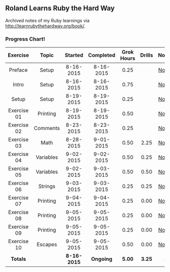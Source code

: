 ## Roland Learns Ruby the Hard Way
Archived notes of my Ruby learnings via http://learnrubythehardway.org/book/.

### Progress Chart!
| Exercise    | Topic     | Started       | Completed     | Grok Hours    | Drills       | Notes |
|:-----------:|:---------:|:-------------:|:-------------:|:-------------:|:------------:|:-----:|
| Preface     | Setup     | 8-16-2015     | 8-16-2015     | 0.25          |              | [Notes](https://github.com/RolandBurrows/learning-ruby-the-hard-way/tree/master/Exercise%200%20-%20Preface) |
| Intro       | Setup     | 8-16-2015     | 8-16-2015     | 0.75          |              | [Notes](https://github.com/RolandBurrows/learning-ruby-the-hard-way/tree/master/Exercise%200%20-%20The%20Introduction) |
| Setup       | Setup     | 8-19-2015     | 8-19-2015     | 0.25          |              | [Notes](https://github.com/RolandBurrows/learning-ruby-the-hard-way/tree/master/Exercise%200%20-%20The%20Setup) |
| Exercise 01 | Printing  | 8-19-2015     | 8-19-2015     | 0.50          |              | [Notes](https://github.com/RolandBurrows/learning-ruby-the-hard-way/tree/master/Exercise%201%20-%20A%20Good%20First%20Program) |
| Exercise 02 | Comments  | 8-23-2015     | 8-23-2015     | 0.25          |              | [Notes](https://github.com/RolandBurrows/learning-ruby-the-hard-way/tree/master/Exercise%2002%20-%20Comments%20and%20Pound%20Characters) |
| Exercise 03 | Math      | 8-28-2015     | 9-01-2015     | 0.50          | 2.25         | [Notes](https://github.com/RolandBurrows/learning-ruby-the-hard-way/tree/master/Exercise%2003%20-%20Numbers%20and%20Math) |
| Exercise 04 | Variables | 9-02-2015     | 9-02-2015     | 0.50          | 0.25         | [Notes](https://github.com/RolandBurrows/learning-ruby-the-hard-way/tree/master/Exercise%2004%20-%20Variables%20and%20Names) |
| Exercise 05 | Variables | 9-02-2015     | 9-03-2015     | 0.50          | 0.50         | [Notes](https://github.com/RolandBurrows/learning-ruby-the-hard-way/tree/master/Exercise%2005%20-%20More%20Variables%20and%20Printing) |
| Exercise 06 | Strings   | 9-03-2015     | 9-03-2015     | 0.25          | 0.25         | [Notes](https://github.com/RolandBurrows/learning-ruby-the-hard-way/tree/master/Exercise%2006%20-%20Strings%20and%20Text) |
| Exercise 07 | Printing  | 9-04-2015     | 9-04-2015     | 0.25          | 0.00         | [Notes](https://github.com/RolandBurrows/learning-ruby-the-hard-way/tree/master/Exercise%2007%20-%20More%20Printing) |
| Exercise 08 | Printing  | 9-05-2015     | 9-05-2015     | 0.25          | 0.00         | [Notes](https://github.com/RolandBurrows/learning-ruby-the-hard-way/tree/master/Exercise%2008%20-%20Printing%20Printing) |
| Exercise 09 | Printing  | 9-05-2015     | 9-05-2015     | 0.25          | 0.00         | [Notes](https://github.com/RolandBurrows/learning-ruby-the-hard-way/tree/master/Exercise%2009%20-%20Printing%20Printing%20Printing) |
| Exercise 10 | Escapes   | 9-05-2015     | 9-05-2015     | 0.50          | 0.00         | [Notes](https://github.com/RolandBurrows/learning-ruby-the-hard-way/tree/master/Exercise%2010%20-%What%20Was%20That) |
| **Totals**  |           | **8-16-2015** | **Ongoing**   | **5.00**      | **3.25**     | -     |
